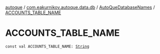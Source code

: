 [autoque](../../index.md) / [com.eakurnikov.autoque.data.db](../index.md) / [AutoQueDatabaseNames](index.md) / [ACCOUNTS_TABLE_NAME](./-a-c-c-o-u-n-t-s_-t-a-b-l-e_-n-a-m-e.md)

# ACCOUNTS_TABLE_NAME

`const val ACCOUNTS_TABLE_NAME: `[`String`](https://kotlinlang.org/api/latest/jvm/stdlib/kotlin/-string/index.html)